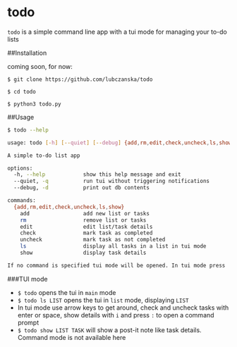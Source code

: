 # todo

`todo` is a simple command line app with a tui mode for managing your to-do lists

##Installation

coming soon, for now:
```
$ git clone https://github.com/lubczanska/todo

$ cd todo

$ python3 todo.py
```  

##Usage

```bash
$ todo --help

usage: todo [-h] [--quiet] [--debug] {add,rm,edit,check,uncheck,ls,show} ...

A simple to-do list app

options:
  -h, --help            show this help message and exit
  --quiet, -q           run tui without triggering notifications
  --debug, -d           print out db contents

commands:
  {add,rm,edit,check,uncheck,ls,show}
    add                 add new list or tasks
    rm                  remove list or tasks
    edit                edit list/task details
    check               mark task as completed
    uncheck             mark task as not completed
    ls                  display all tasks in a list in tui mode
    show                display task details

If no command is specified tui mode will be opened. In tui mode press ':' to enter commands

```
###TUI mode

- `$ todo` opens the tui in `main` mode
- `$ todo ls LIST` opens the tui in `list` mode, displaying `LIST`
- In tui mode use arrow keys to get around, check and uncheck tasks with enter or space, show details with `i`
 and press `:` to open a command prompt
- `$ todo show LIST TASK` will show a post-it note like task details. Command mode is not available here